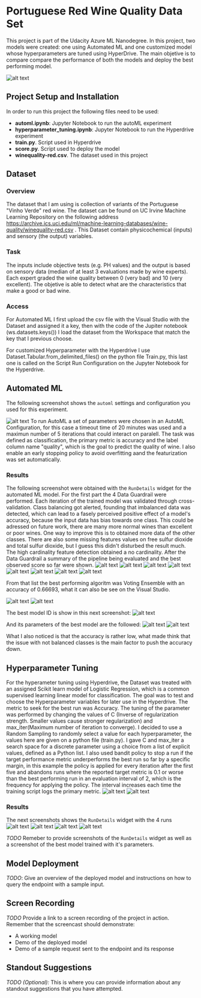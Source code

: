 # Portuguese Red Wine Quality Data Set

This project is part of the Udacity Azure ML Nanodegree. In this project, two models were created: one using Automated ML and one customized model whose hyperparameters are tuned using HyperDrive. The main objetive is to compare compare the performance of both the models and deploy the best performing model.  

![alt text](https://github.com/Gabilopez1/nd00333-capstone/blob/master/starter_file/Project%20Flowchart.png)

## Project Setup and Installation
In order to run this project the following files need to be used:
- **automl.ipynb**: Jupyter Notebook to run the autoML experiment
- **hyperparameter_tuning.ipynb**: Jupyter Notebook to run the Hyperdrive experiment
- **train.py**. Script used in Hyperdrive
- **score.py**. Script used to deploy the model
- **winequality-red.csv**. The dataset used in this project
## Dataset

### Overview
The dataset that I am using is collection of variants of the Portuguese "Vinho Verde" red  wine. The dataset can be found on UC Irvine Machine Learning Repository on the following address https://archive.ics.uci.edu/ml/machine-learning-databases/wine-quality/winequality-red.csv . This Dataset contain  physicochemical (inputs) and sensory (the output) variables.

### Task
The inputs include objective tests (e.g. PH values) and the output is based on sensory data (median of at least 3 evaluations made by wine experts). Each expert graded the wine quality between 0 (very bad) and 10 (very excellent). The objetive is able to  detect what are the characteristics that make a good or bad wine.

### Access

For  Automated ML  I first upload the csv file with the Visual Studio with the Dataset and assigned it a key, then with the code of the Jupiter notebook (ws.datasets.keys()) I  load the dataset from the Workspace that match the key that I previous choose. 

For customized Hyperparameter with the Hyperdrive I use Dataset.Tabular.from_delimited_files() on  the python file Train.py, this last one is called on the Script Run Configuration on the Jupyter Notebook for the Hyperdrive.


## Automated ML

The following screenshot shows  the `automl` settings and configuration you used for this experiment.

![alt text](https://github.com/Gabilopez1/nd00333-capstone/blob/master/automl%20setting%20version1.PNG)
To run AutoML a set of parameters were chosen in an AutoML Configuration, for this case a timeout time of 20 minutes was used and  a maximun number of 5 iterations that could interact on paralell. The task was defined as classification, the primary metric is accuracy and the label column name "quality", which is the goal to predict the quality of wine. I also enable an early stopping policy to avoid overfitting aand the featurization was set automatically. 

### Results

The following screenshot were obtained with the `RunDetails` widget  for the automated ML model. For the first part the 4 Data Guardrail were performed.  Each iteration of the trained model was validated through cross-validation. Class balancing got alerted, founding that imbalanced data was detected, which can lead to a fasely perceived positive effect of a model's accuracy, because the input data has bias towards one class. This could be adressed on future work, there are many more normal wines than excellent or poor wines. One way to improve this is to obtained more data of the other classes.
There are also some missing features values on free sulfur dioxide and total sulfur dioxide, but I guess this didn't disturbed the result much.  The high cardinality feature detection obtained a no cardinality. After the Data Guardrail a summary of the pipeline being evaluated and the best observed score so far were shown.
![alt text](https://github.com/Gabilopez1/nd00333-capstone/blob/master/widgetautoml1.PNG)
![alt text](https://github.com/Gabilopez1/nd00333-capstone/blob/master/widgetautoml2.PNG)
![alt text](https://github.com/Gabilopez1/nd00333-capstone/blob/master/widgetautoml3.PNG)
![alt text](https://github.com/Gabilopez1/nd00333-capstone/blob/master/widgetautoml4.PNG)
![alt text](https://github.com/Gabilopez1/nd00333-capstone/blob/master/widgetautoml5.PNG)
![alt text](https://github.com/Gabilopez1/nd00333-capstone/blob/master/widgetautoml6.PNG)
![alt text](https://github.com/Gabilopez1/nd00333-capstone/blob/master/widgetautoml7.PNG)
![alt text](https://github.com/Gabilopez1/nd00333-capstone/blob/master/widgetautoml8.PNG)

From that list the best performing algoritm was Voting Ensemble with an accuracy of 0.66693, what it can also be see on the Visual Studio.

![alt text](https://github.com/Gabilopez1/nd00333-capstone/blob/master/widgetaccuracyautoml.PNG)
![alt text](https://github.com/Gabilopez1/nd00333-capstone/blob/master/azure%20learning%20studio%20best%20model.PNG)

The best model ID is show in this next screenshot:
![alt text](https://github.com/Gabilopez1/nd00333-capstone/blob/master/modelidbest.PNG)

And its parameters of the best model are the followed:
![alt text](https://github.com/Gabilopez1/nd00333-capstone/blob/master/fittedmodel%20automl1.PNG)
![alt text](https://github.com/Gabilopez1/nd00333-capstone/blob/master/fittedmodel%20automl2.PNG)

What I also noticed is that the accuracy is rather low, what made think that the issue with not balanced classes is the main factor to push the accuracy down.

## Hyperparameter Tuning
For the hyperameter tuning using Hyperdrive, the Dataset was treated with an assigned Scikit learn model of Logistic Regression, which is a  common supervised learning linear model for classification. The goal was to test and choose the Hyperparameter variables for later use in the Hyperdrive. The metric to seek for the best run was Accuracy.
The tuning of the parameter was performed by changing the values of C (Inverse of regularization strength. Smaller values cause stronger regularization) and max_iter(Maximum number of iteration to converge). I decided to use a Random Sampling to randomly select a value for each hyperparameter, the values here are given on a python file (train.py). I gave C and max_iter a search space for a discrete parameter using a choice from a list of explicit values, defined as a Python list. I also used bandit policy to stop a run if the target performance metric underperforms the best run so far by a specific margin, in this example the policy is applied for every iteration after the first five and abandons runs where the reported target metric is 0.1 or worse than the best performing run in an evaluation interval of 2, which is the frequency for applying the policy. The interval increases each time the training script logs the primary metric.
![alt text](https://github.com/Gabilopez1/nd00333-capstone/blob/master/hyperdriveconfig1.PNG)
![alt text](https://github.com/Gabilopez1/nd00333-capstone/blob/master/hyperdriveconfig2.PNG)


### Results
The next screenshots shows the `RunDetails` widget with the 4 runs
![alt text](https://github.com/Gabilopez1/nd00333-capstone/blob/master/hyperdrivecomplete.PNG)
![alt text](https://github.com/Gabilopez1/nd00333-capstone/blob/master/bestrunwidgetaccuracy.PNG)
![alt text](https://github.com/Gabilopez1/nd00333-capstone/blob/master/savemodelhyper.PNG)
![alt text](https://github.com/Gabilopez1/nd00333-capstone/blob/master/hyperbestrun.PNG)

*TODO* Remeber to provide screenshots of the `RunDetails` widget as well as a screenshot of the best model trained with it's parameters.

## Model Deployment
*TODO*: Give an overview of the deployed model and instructions on how to query the endpoint with a sample input.

## Screen Recording
*TODO* Provide a link to a screen recording of the project in action. Remember that the screencast should demonstrate:
- A working model
- Demo of the deployed  model
- Demo of a sample request sent to the endpoint and its response

## Standout Suggestions
*TODO (Optional):* This is where you can provide information about any standout suggestions that you have attempted.
